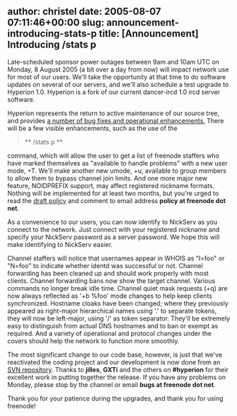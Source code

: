 author: christel
date: 2005-08-07 07:11:46+00:00
slug: announcement-introducing-stats-p
title: [Announcement] Introducing /stats p
---
   Late-scheduled sponsor power outages between 9am and 10am UTC on Monday, 8   August 2005 (a bit over a day from now) will impact network use for most   of our users. We'll take the opportunity at that time to do software   updates on several of our servers, and we'll also schedule a test upgrade   to Hyperion 1.0.  Hyperion is a fork of our current dancer-ircd 1.0 ircd   server software.

Hyperion represents the return to active maintenance of our source tree,   and provides    [a number of bug   fixes and operational enhancements.](http://svn.freenode.net/hyperion/trunk/NEWS)    There will be a few visible enhancements, such as the use of the


<blockquote>**   /stats p **</blockquote>


command, which will allow the user to get a list of    freenode    staffers who have marked themselves as "available to handle problems" with   a new user mode, +T. We'll make another new umode, +u, available to group   members to allow them to bypass channel join limits. And one more major   new feature, NOIDPREFIX support, may affect registered nickname formats.   Nothing will be implemented for at least two months, but you're urged to   read the    [draft policy](http://freenode.net/policy_draft_1123442180.shtml#usernames)     and comment to email address **policy at freenode dot net**.

As a convenience to our users, you can now identify to NickServ as you   connect to the network. Just connect with your registered nickname and   specify your NickServ password as a server password. We hope this will   make identifying to NickServ easier.

Channel staffers will notice that usernames appear in WHOIS as "I=foo" or   "N=foo" to indicate whether identd was successful or not. Channel   forwarding has been cleaned up and should work properly with most clients.    Channel forwarding bans now show the target channel. Various commands no   longer break idle time. Channel quiet mask requests (+q) are now always   reflected as '+b %foo' mode changes to help keep clients synchronized.    Hostname cloaks have been changed; where they previously appeared as   right-major hierarchical names using '.' to separate tokens, they will now   be left-major, using '/' as token separator. They'll be extremely easy to   distinguish from actual DNS hostnames and to ban or exempt as required.   And a variety of operational and protocol changes under the covers should   help the network to function more smoothly.

The most significant change to our code base, however, is just that we've   reactivated the coding project and our development is now done from an      [SVN repository](http://svn.freenode.net/hyperion/trunk/).    Thanks to **jilles**, **GXTi** and the others on **#hyperion**   for their excellent work in putting together the release. If you have any   problems on Monday, please stop by the channel or email **bugs at   freenode dot net**.

Thank you for your patience during the upgrades, and thank you for using    freenode!
